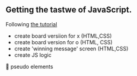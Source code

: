 ## Getting the tastwe of JavaScript.
Following [the tutorial](https://www.youtube.com/watch?v=Y-GkMjUZsmM)

* create board versiion for x (HTML,CSS)
* create board version for o (HTML, CSS)
* create 'winning message' screen (HTML,CSS)
* create JS logic

💙 pseudo elements
